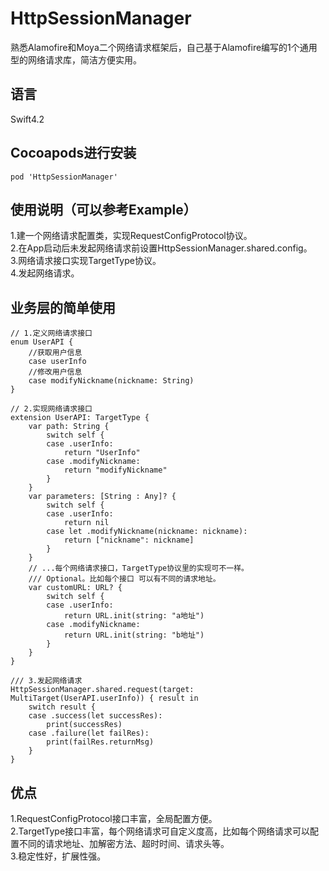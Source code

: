 # HttpSessionManager
熟悉Alamofire和Moya二个网络请求框架后，自己基于Alamofire编写的1个通用型的网络请求库，简洁方便实用。
## 语言
Swift4.2
## Cocoapods进行安装
```
pod 'HttpSessionManager'
```
## 使用说明（可以参考Example）
1.建一个网络请求配置类，实现RequestConfigProtocol协议。<br>
2.在App启动后未发起网络请求前设置HttpSessionManager.shared.config。<br>
3.网络请求接口实现TargetType协议。<br>
4.发起网络请求。
## 业务层的简单使用
```
// 1.定义网络请求接口
enum UserAPI {
    //获取用户信息
    case userInfo
    //修改用户信息
    case modifyNickname(nickname: String)
}
```
```
// 2.实现网络请求接口
extension UserAPI: TargetType {
    var path: String {
        switch self {
        case .userInfo:
            return "UserInfo"
        case .modifyNickname:
            return "modifyNickname"
        }
    }
    var parameters: [String : Any]? {
        switch self {
        case .userInfo:
            return nil
        case let .modifyNickname(nickname: nickname):
            return ["nickname": nickname]
        }
    }
    // ...每个网络请求接口，TargetType协议里的实现可不一样。
    /// Optional。比如每个接口 可以有不同的请求地址。
    var customURL: URL? {
        switch self {
        case .userInfo:
            return URL.init(string: "a地址")
        case .modifyNickname:
            return URL.init(string: "b地址")
        }
    }
} 
```
```
/// 3.发起网络请求
HttpSessionManager.shared.request(target: MultiTarget(UserAPI.userInfo)) { result in
    switch result {
    case .success(let successRes):
        print(successRes)
    case .failure(let failRes):
        print(failRes.returnMsg)
    }
}
```
## 优点
1.RequestConfigProtocol接口丰富，全局配置方便。<br>
2.TargetType接口丰富，每个网络请求可自定义度高，比如每个网络请求可以配置不同的请求地址、加解密方法、超时时间、请求头等。<br>
3.稳定性好，扩展性强。<br>

